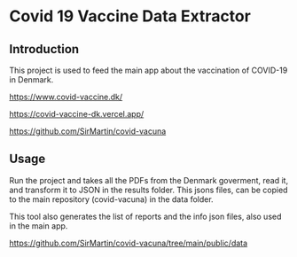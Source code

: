 # Covid 19 Vaccine Data Extractor

## Introduction

This project is used to feed the main app about the vaccination of COVID-19 in Denmark.

https://www.covid-vaccine.dk/

https://covid-vaccine-dk.vercel.app/

https://github.com/SirMartin/covid-vacuna

## Usage

Run the project and takes all the PDFs from the Denmark goverment, read it, and transform it to JSON in the results folder. This jsons files, can be copied to the main repository (covid-vacuna)
in the data folder.

This tool also generates the list of reports and the info json files, also used in the main app.

https://github.com/SirMartin/covid-vacuna/tree/main/public/data